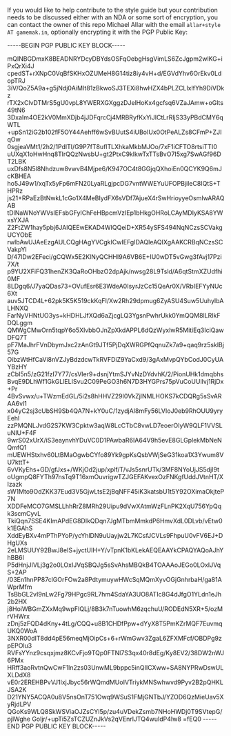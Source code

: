 If you would like to help contribute to the style guide but your contribution needs to be discussed either with an NDA or some sort of encryption, you can contact the owner of this repo Michael Allar with the email `allar+style AT gamemak.in`, optionally encrypting it with the PGP Public Key:

-----BEGIN PGP PUBLIC KEY BLOCK-----

mQINBGDmxK8BEADNRYDcyDBYdsOSFqOebgHsgVimLS6ZcJgpm2wlKG+iPxQrXi4J
cpedST+rXNpC0VqBfSKHxOZUMeH8G14tiz8iy4vH+d/EGVdYhv6OrEkv0LdopTRJ
3iV/QoZ5A9a+g5jNdj0AiMIt81zBkwoSJ3TEXi8hwHZX4bPLZCLIxlfYh9DiVDkz
rTX2xClvDTMrS5gU0vpL8YWERXGXggzDJelHoKx4gcfsq6VZaJAmw+oGlts49tN6
3DxaIm4OE2kV0MmXDjb4jJDFqrcCj4MRBRyfKxYiJICtLrRljS33yPBdCMY6qWTL
+upSn12iG2b102fF5OY44Aehff6wSvBUutS4iUBoIUx0OtPeALZs8CFmP+ZJIqOw
0sgjeaVMt1/2h2/1PdlTI/G9P7fT8uflTLXhkaMkbMJOo/7xF1iCFTO8rtsiTTI0
uUXqX1oHwHnq8TlrQQzNwsbU+gt2PtxC9klkwTxTTsBvO7I5xg7SwAGf96DT2LBK
uxDfs8N5l8Nhdzuw8vwvB4Mjpe6/K947OC4t8GGjqQXhoiEn0QCYK9Q6mJcKBHEA
ho5J49w1/xqTx5yFp6mFN20LyaRLgjpcDG7vntWWEYuUFOPBjileC8IQtS+THPRz
js21+RPaEzBtNwkL1cGo1X4MeBIydFX6sVDf7AjueX4rSwHrioyyeOsmIwARAQAB
tDlNaWNoYWVsIEFsbGFyIChFeHBpcmVzIEp1bHkgOHRoLCAyMDIyKSA8YWxsYXJA
Z2FtZW1hay5pbj6JAlQEEwEKAD4WIQQeiD+XR54ySFS494NqNCzsSCVakgUCYObE
rwIbAwUJAeEzgAULCQgHAgYVCgkICwIEFgIDAQIeAQIXgAAKCRBqNCzsSCVakpYl
D/47lDw2EFeci/gCQWx5E2KlNyQCHHI9A6VB6E+IU0wDT5vGwg3fAvj17Pzi7X/t
p9YU2XFiFQ31henZK3QaRoOHbzO2dpAjk/nwsg28L9Tsld/A6qtStmXZUdfhi0MF
8LDgq6/J7yaQDas73+OVufEsr6E3WdeA0IsyrJzCc15QeAr0X/VRbIEFYyNUc6Xt
auv5JTCD4L+62pk5K5K519ckKqFI/Xw2Rh29dpmug6ZyASU4Suw5UuhyIbALHNXQ
FarNyVHNtUO3ys+kHDHLJfXQd6aZjcgLQ3YgsnPwhrUkk0YmQQM8lLRIkFDQLggm
QMWgCMwOrn5tqpY6o5XlvbbOJnZpXkdAPPL6dQzWyxlwR5MitiEq3IciQawDFQ7T
pF7MaJhrFVnDbymJxc2zAnGt9JTf5PjDqXWRGPfQqnuZk7a9+qaq9rz5sklBj57G
OibzWtHfCaVi8nVZJyBdzdcwTkRVFDiZ9YaCxd9/3gAxMvpQYbCodJ0CyUAYBzHY
zCbI5n5/zG21fzI7Y77/csVIer9+dsnjYtmSJYvNzDYdvhK/2/PionUHk1dmqbhs
BvqE9DLhWf1GkGLlELISvu2C09PeGO3h6N7D3HYGPrs75pVuCoUUlIvj1RjDx+Pr
4BvSvwx/u+TWzmEdGL/5i2s8hHHVZ29I0VkZjlNMLHOKS7kCDQRg5sSvARAA6vl1
x04yC2sj3cUbSH9Sb4QA7N+kY0uC/1zydjAI8mFy56LVIoJ0eb9RhOUU9yryEehl
zzPMQNLJvdG2S7KW3Cpktw3aqW8LcCTbC8vwLD7eoerOIyW9QLF1VVSLuNIU+F4F
9wrS02xUrX/iS3eaynvhYDuVC0D1PAwbaR6IA64V9h5evE8GLGplekMbNeNQmfQ1
mUEWHStxhv60LtBMaOgwbCYfo89Yk9gpKsQsbVWjSeG31koa1X3Ywum8VU7kttT+
6vVKyEhs+GD/gfJxs+/WKjOd2jup/xplf/T/vJs5snrUTk/3MF8NYoUjJS5djI9t
oUgmpQ8FYTh97nsTq9T16xmOuvrigwTZJGEFAKvexOzFNKgfUddJVtnHT/XIzazk
sW1Mto9OdZKK37Eud3V5GjwLtsE2jBqNFF45iK3katsbU1t5Y92OXimaOkjteP7N
XDDFeMCO7GMSLLhhRrZ8MRh29Uipu9dVwXAtmWzFLnPK2XqU756YpQqk3scmCyvL
TkiQqn7SSE4KImAPdEG8DIkQDqn7JgMTbmMmkdP6HmvXdL0DLvb/vEtw0k1EGAhS
XddEyBXv4mPThPYoP/ycYhlDN9uUayjw2L7KCsfJCVLs9FhpuU0vFV6EJ+DHgUXs
2eLMSUUY92BwJ8eIS+jyctUIH+Y/vTpnK1bKLekAEQEAAYkCPAQYAQoAJhYhBB6I
P5dHnjJIVLj3g2o0LOxIJVqSBQJg5sSvAhsMBQkB4TOAAAoJEGo0LOxIJVqS+2AP
/03En1hnPP87clGOrFOw2a8PdtymuywHWcSqMQmXyvOGjGnhrbaH/ga81AWprMfm
TsBbGL2vI9nLw2Fg79HPgc9RL7hm4SdaYA3UO8ATIc8G4dJfgO1YLdn1eJh2b2HX
j8HoiWBGmZXxMq9wpFIQLj/8B3k7nTuowhM6zqchuU/RODEdN5XR+5/ozMrVHWrx
zDnj5zFQD4dKny+4tLg/CQQ+u8B1CHDfPpw+dYyX8T5PmKZrMQF7EuvmqUKQ0WoA
3NXR00dIT8dd4pE56meqMjOipCs+6+rWmGwv3ZgaL6ZFXMFcf/OBDPg9zpEPOlu3
RVFsYYnz9csqxjmz8KCvFjo9TQp0FTNl7S3qx40r8dEg/Ky8EV2/38DW2nWJ6PMx
HRff3aoRvtnQwCwF1ln2zs03UnwML9bppc5inQIICXww+SA8NYPRwDswULXLDdX8
vE0r2EREHBPvVJ1IxjJbyc56rWQmdMUoIVTriykMNSwhwvd9Pyv2B2pQHKLJSA2K
D21YNY5ACQA0u8V5nsOnT751Owq9WSuS1FMjGNTbJ/YZOD6QzMieUav5XyRjdLPV
QGoKs9WLQ8SkWSViaOJZsCYI5p/zu4uVDekZsmb7NHoHWDj0T9SVtepG/pjlWghe
Goljr/+upTi5ZsTCZUZnJkVs2qVEnrlJTQ4wuIdP4Iw8
=fEQ0
-----END PGP PUBLIC KEY BLOCK-----
